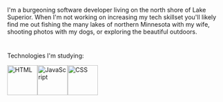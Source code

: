 I'm a burgeoning software developer living on the north shore of Lake Superior.  When I'm not working on increasing my tech skillset you'll likely find me out fishing the many lakes of northern Minnesota with my wife, shooting photos with my dogs, or exploring the beautiful outdoors.
<h1></h1>
Technologies I'm studying:

<img align="center" src="https://user-images.githubusercontent.com/25181517/117447535-f00a3a00-af3d-11eb-89bf-45aaf56dbaf1.png" alt="HTML" height="70" width="70"><img align="center" src="https://user-images.githubusercontent.com/25181517/117447155-6a868a00-af3d-11eb-9cfe-245df15c9f3f.png" alt="JavaScript" height="70" width="70"><img align="center" src="https://user-images.githubusercontent.com/25181517/183898674-75a4a1b1-f960-4ea9-abcb-637170a00a75.png" alt="CSS" height="70" width="70">

 
<!--
**lukeddm/lukeddm** is a ✨ _special_ ✨ repository because its `README.md` (this file) appears on your GitHub profile.

jokeoftheday card is <img src="https://readme-jokes.vercel.app/api?theme=watermelon" alt="Jokes Card"/>

Here are some ideas to get you started:

- 🔭 I’m currently working on ...
- 🌱 I’m currently learning ...
- 👯 I’m looking to collaborate on ...
- 🤔 I’m looking for help with ...
- 💬 Ask me about ...
- 📫 How to reach me: ...
- 😄 Pronouns: ...
- ⚡ Fun fact: ...
-->
